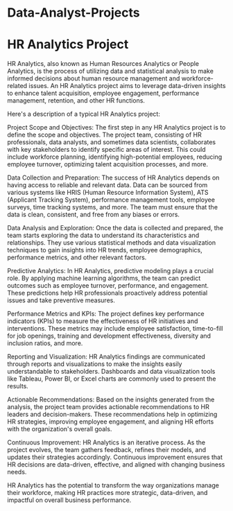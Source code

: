 # Data-Analyst-Projects
# HR Analytics Project
 HR Analytics, also known as Human Resources Analytics or People Analytics, is the process of utilizing data and statistical analysis to make informed decisions about human resource management and workforce-related issues. An HR Analytics project aims to leverage data-driven insights to enhance talent acquisition, employee engagement, performance management, retention, and other HR functions.

Here's a description of a typical HR Analytics project:

Project Scope and Objectives:
The first step in any HR Analytics project is to define the scope and objectives. The project team, consisting of HR professionals, data analysts, and sometimes data scientists, collaborates with key stakeholders to identify specific areas of interest. This could include workforce planning, identifying high-potential employees, reducing employee turnover, optimizing talent acquisition processes, and more.

Data Collection and Preparation:
The success of HR Analytics depends on having access to reliable and relevant data. Data can be sourced from various systems like HRIS (Human Resource Information System), ATS (Applicant Tracking System), performance management tools, employee surveys, time tracking systems, and more. The team must ensure that the data is clean, consistent, and free from any biases or errors.

Data Analysis and Exploration:
Once the data is collected and prepared, the team starts exploring the data to understand its characteristics and relationships. They use various statistical methods and data visualization techniques to gain insights into HR trends, employee demographics, performance metrics, and other relevant factors.

Predictive Analytics:
In HR Analytics, predictive modeling plays a crucial role. By applying machine learning algorithms, the team can predict outcomes such as employee turnover, performance, and engagement. These predictions help HR professionals proactively address potential issues and take preventive measures.

Performance Metrics and KPIs:
The project defines key performance indicators (KPIs) to measure the effectiveness of HR initiatives and interventions. These metrics may include employee satisfaction, time-to-fill for job openings, training and development effectiveness, diversity and inclusion ratios, and more.

Reporting and Visualization:
HR Analytics findings are communicated through reports and visualizations to make the insights easily understandable to stakeholders. Dashboards and data visualization tools like Tableau, Power BI, or Excel charts are commonly used to present the results.

Actionable Recommendations:
Based on the insights generated from the analysis, the project team provides actionable recommendations to HR leaders and decision-makers. These recommendations help in optimizing HR strategies, improving employee engagement, and aligning HR efforts with the organization's overall goals.

Continuous Improvement:
HR Analytics is an iterative process. As the project evolves, the team gathers feedback, refines their models, and updates their strategies accordingly. Continuous improvement ensures that HR decisions are data-driven, effective, and aligned with changing business needs.

HR Analytics has the potential to transform the way organizations manage their workforce, making HR practices more strategic, data-driven, and impactful on overall business performance.
